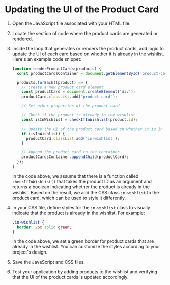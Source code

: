 

# Updating the UI of the Product Card

1. Open the JavaScript file associated with your HTML file.

2. Locate the section of code where the product cards are generated or rendered.

3. Inside the loop that generates or renders the product cards, add logic to update the UI of each card based on whether it is already in the wishlist. Here's an example code snippet:

   ```javascript
   function renderProductCards(products) {
     const productCardsContainer = document.getElementById('product-cards-container');

     products.forEach((product) => {
       // Create a new product card element
       const productCard = document.createElement('div');
       productCard.classList.add('product-card');

       // Set other properties of the product card

       // Check if the product is already in the wishlist
       const isInWishlist = checkIfInWishlist(product.id);

       // Update the UI of the product card based on whether it is in the wishlist
       if (isInWishlist) {
         productCard.classList.add('in-wishlist');
       }

       // Append the product card to the container
       productCardsContainer.appendChild(productCard);
     });
   }
   ```

   In the code above, we assume that there is a function called `checkIfInWishlist()` that takes the product ID as an argument and returns a boolean indicating whether the product is already in the wishlist. Based on the result, we add the CSS class `in-wishlist` to the product card, which can be used to style it differently.

4. In your CSS file, define styles for the `in-wishlist` class to visually indicate that the product is already in the wishlist. For example:

   ```css
   .in-wishlist {
     border: 2px solid green;
   }
   ```

   In the code above, we set a green border for product cards that are already in the wishlist. You can customize the styles according to your project's design.

5. Save the JavaScript and CSS files.

6. Test your application by adding products to the wishlist and verifying that the UI of the product cards is updated accordingly.

